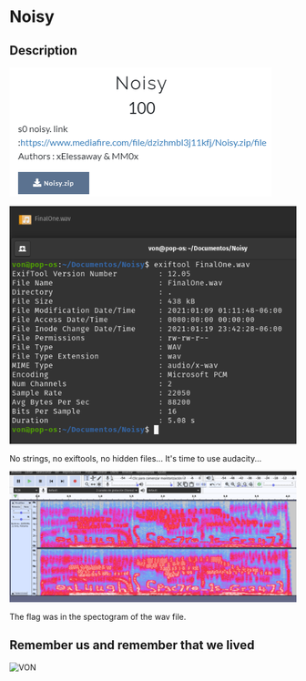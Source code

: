 # Noisy

## Description

![0xL4ughCTF-2021](img/1.png)

![0xL4ughCTF-2021](img/2.png)

No strings, no exiftools, no hidden files... It's time to use audacity... 

![0xL4ughCTF-2021](img/3.png)

The flag was in the spectogram of the wav file.

## Remember us and remember that we lived

![VON](https://thumbs.gfycat.com/ZanyFrenchApisdorsatalaboriosa-size_restricted.gif)
